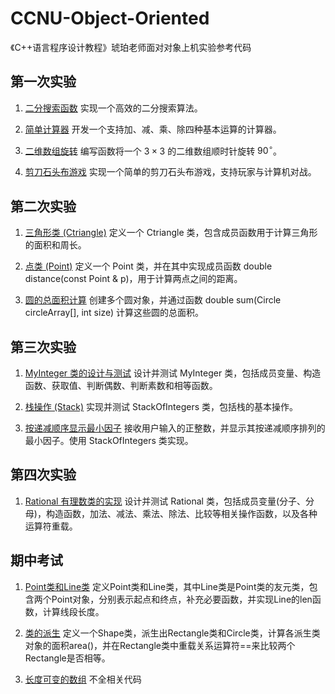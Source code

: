 # CCNU-Object-Oriented

《C++语言程序设计教程》琥珀老师面对对象上机实验参考代码

## 第一次实验

1. [二分搜索函数](https://github.com/Serendipity565/CCNU-Object-Oriented/blob/main/Experiment1/1.cpp)
实现一个高效的二分搜索算法。

2. [简单计算器](https://github.com/Serendipity565/CCNU-Object-Oriented/blob/main/Experiment1/2.cpp)
开发一个支持加、减、乘、除四种基本运算的计算器。

3. [二维数组旋转](https://github.com/Serendipity565/CCNU-Object-Oriented/blob/main/Experiment1/3.cpp)
编写函数将一个 $3 \times 3$ 的二维数组顺时针旋转 $90^\circ$。

4. [剪刀石头布游戏](https://github.com/Serendipity565/CCNU-Object-Oriented/blob/main/Experiment1/4.cpp)
实现一个简单的剪刀石头布游戏，支持玩家与计算机对战。

## 第二次实验

1. [三角形类 (Ctriangle)](https://github.com/Serendipity565/CCNU-Object-Oriented/blob/main/Experiment2/1.cpp)
定义一个 Ctriangle 类，包含成员函数用于计算三角形的面积和周长。

2. [点类 (Point)](https://github.com/Serendipity565/CCNU-Object-Oriented/blob/main/Experiment2/2.cpp)
定义一个 Point 类，并在其中实现成员函数 double distance(const Point & p)，用于计算两点之间的距离。

3. [圆的总面积计算](https://github.com/Serendipity565/CCNU-Object-Oriented/blob/main/Experiment2/3.cpp)
创建多个圆对象，并通过函数 double sum(Circle circleArray[], int size) 计算这些圆的总面积。

## 第三次实验

1. [MyInteger 类的设计与测试](https://github.com/Serendipity565/CCNU-Object-Oriented/blob/main/Experiment3/1.cpp)
设计并测试 MyInteger 类，包括成员变量、构造函数、获取值、判断偶数、判断素数和相等函数。

2. [栈操作 (Stack)](https://github.com/Serendipity565/CCNU-Object-Oriented/blob/main/Experiment3/2.cpp)
实现并测试 StackOfIntegers 类，包括栈的基本操作。

3. [按递减顺序显示最小因子](https://github.com/Serendipity565/CCNU-Object-Oriented/blob/main/Experiment3/3.cpp)
接收用户输入的正整数，并显示其按递减顺序排列的最小因子。使用 StackOfIntegers 类实现。

## 第四次实验

1. [Rational 有理数类的实现](https://github.com/Serendipity565/CCNU-Object-Oriented/blob/main/Experiment4/1.cpp)
设计并测试 Rational 类，包括成员变量(分子、分母)，构造函数，加法、减法、乘法、除法、比较等相关操作函数，以及各种运算符重载。

## 期中考试

1. [Point类和Line类](https://github.com/Serendipity565/CCNU-Object-Oriented/blob/main/Midterm_Exam/1.cpp)
定义Point类和Line类，其中Line类是Point类的友元类，包含两个Point对象，分别表示起点和终点，补充必要函数，并实现Line的len函数，计算线段长度。

2. [类的派生](https://github.com/Serendipity565/CCNU-Object-Oriented/blob/main/Midterm_Exam/2.cpp)
定义一个Shape类，派生出Rectangle类和Circle类，计算各派生类对象的面积area()，并在Rectangle类中重载关系运算符==来比较两个Rectangle是否相等。

3. [长度可变的数组](https://github.com/Serendipity565/CCNU-Object-Oriented/blob/main/Midterm_Exam/3.cpp)
不全相关代码
